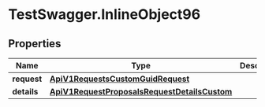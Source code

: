 # TestSwagger.InlineObject96

## Properties

Name | Type | Description | Notes
------------ | ------------- | ------------- | -------------
**request** | [**ApiV1RequestsCustomGuidRequest**](ApiV1RequestsCustomGuidRequest.md) |  | [optional] 
**details** | [**ApiV1RequestProposalsRequestDetailsCustom**](ApiV1RequestProposalsRequestDetailsCustom.md) |  | [optional] 


